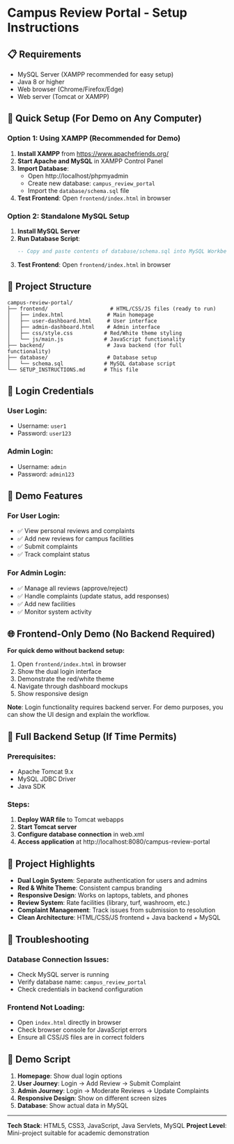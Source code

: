 # Campus Review Portal - Setup Instructions

## 📋 Requirements
- MySQL Server (XAMPP recommended for easy setup)
- Java 8 or higher
- Web browser (Chrome/Firefox/Edge)
- Web server (Tomcat or XAMPP)

## 🚀 Quick Setup (For Demo on Any Computer)

### Option 1: Using XAMPP (Recommended for Demo)
1. **Install XAMPP** from https://www.apachefriends.org/
2. **Start Apache and MySQL** in XAMPP Control Panel
3. **Import Database**:
   - Open http://localhost/phpmyadmin
   - Create new database: `campus_review_portal`
   - Import the `database/schema.sql` file
4. **Test Frontend**: Open `frontend/index.html` in browser

### Option 2: Standalone MySQL Setup
1. **Install MySQL Server**
2. **Run Database Script**:
   ```sql
   -- Copy and paste contents of database/schema.sql into MySQL Workbench
   ```
3. **Test Frontend**: Open `frontend/index.html` in browser

## 📁 Project Structure
```
campus-review-portal/
├── frontend/                    # HTML/CSS/JS files (ready to run)
│   ├── index.html              # Main homepage
│   ├── user-dashboard.html     # User interface
│   ├── admin-dashboard.html    # Admin interface
│   ├── css/style.css          # Red/White theme styling
│   └── js/main.js             # JavaScript functionality
├── backend/                    # Java backend (for full functionality)
├── database/                   # Database setup
│   └── schema.sql             # MySQL database script
└── SETUP_INSTRUCTIONS.md      # This file
```

## 🔑 Login Credentials

### User Login:
- Username: `user1`
- Password: `user123`

### Admin Login:
- Username: `admin`
- Password: `admin123`

## 🎯 Demo Features

### For User Login:
- ✅ View personal reviews and complaints
- ✅ Add new reviews for campus facilities
- ✅ Submit complaints
- ✅ Track complaint status

### For Admin Login:
- ✅ Manage all reviews (approve/reject)
- ✅ Handle complaints (update status, add responses)
- ✅ Add new facilities
- ✅ Monitor system activity

## 🌐 Frontend-Only Demo (No Backend Required)

**For quick demo without backend setup:**

1. Open `frontend/index.html` in browser
2. Show the dual login interface
3. Demonstrate the red/white theme
4. Navigate through dashboard mockups
5. Show responsive design

**Note**: Login functionality requires backend server. For demo purposes, you can show the UI design and explain the workflow.

## 🔧 Full Backend Setup (If Time Permits)

### Prerequisites:
- Apache Tomcat 9.x
- MySQL JDBC Driver
- Java SDK

### Steps:
1. **Deploy WAR file** to Tomcat webapps
2. **Start Tomcat server**
3. **Configure database connection** in web.xml
4. **Access application** at http://localhost:8080/campus-review-portal

## 🎨 Project Highlights

- **Dual Login System**: Separate authentication for users and admins
- **Red & White Theme**: Consistent campus branding
- **Responsive Design**: Works on laptops, tablets, and phones
- **Review System**: Rate facilities (library, turf, washroom, etc.)
- **Complaint Management**: Track issues from submission to resolution
- **Clean Architecture**: HTML/CSS/JS frontend + Java backend + MySQL

## 🚨 Troubleshooting

### Database Connection Issues:
- Check MySQL server is running
- Verify database name: `campus_review_portal`
- Check credentials in backend configuration

### Frontend Not Loading:
- Open `index.html` directly in browser
- Check browser console for JavaScript errors
- Ensure all CSS/JS files are in correct folders

## 📱 Demo Script

1. **Homepage**: Show dual login options
2. **User Journey**: Login → Add Review → Submit Complaint
3. **Admin Journey**: Login → Moderate Reviews → Update Complaints
4. **Responsive Design**: Show on different screen sizes
5. **Database**: Show actual data in MySQL

---

**Tech Stack**: HTML5, CSS3, JavaScript, Java Servlets, MySQL
**Project Level**: Mini-project suitable for academic demonstration